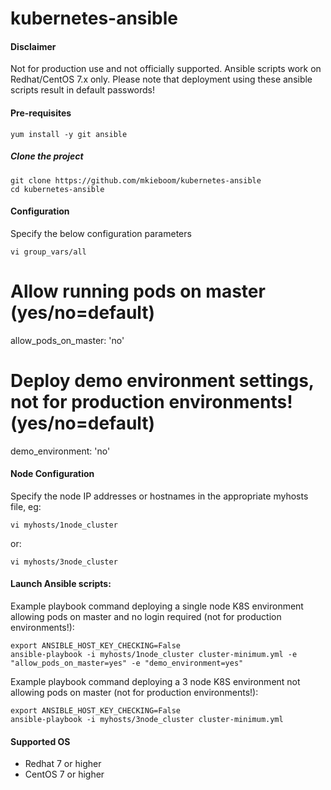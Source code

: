 # kubernetes-ansible

#### Disclaimer
Not for production use and not officially supported.
Ansible scripts work on Redhat/CentOS 7.x only.
Please note that deployment using these ansible scripts result in default passwords!

#### Pre-requisites
```
yum install -y git ansible
```

##### Clone the project
```
git clone https://github.com/mkieboom/kubernetes-ansible
cd kubernetes-ansible
```

#### Configuration
Specify the below configuration parameters
```
vi group_vars/all
```

# Allow running pods on master (yes/no=default)
allow_pods_on_master: 'no'

# Deploy demo environment settings, not for production environments! (yes/no=default)
demo_environment: 'no'

#### Node Configuration
Specify the node IP addresses or hostnames in the appropriate myhosts file, eg:
```
vi myhosts/1node_cluster
```
or:
```
vi myhosts/3node_cluster
```


#### Launch Ansible scripts:
Example playbook command deploying a single node K8S environment allowing pods on master and no login required (not for production environments!):
```
export ANSIBLE_HOST_KEY_CHECKING=False
ansible-playbook -i myhosts/1node_cluster cluster-minimum.yml -e "allow_pods_on_master=yes" -e "demo_environment=yes"
```
Example playbook command deploying a 3 node K8S environment not allowing pods on master (not for production environments!):
```
export ANSIBLE_HOST_KEY_CHECKING=False
ansible-playbook -i myhosts/3node_cluster cluster-minimum.yml
```

#### Supported OS

* Redhat 7 or higher
* CentOS 7 or higher
